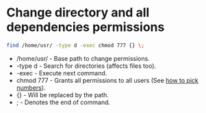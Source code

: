 # Change directory and all dependencies permissions

```bash
find /home/usr/ -type d -exec chmod 777 {} \;
```

- /home/usr/ - Base path to change permissions.
- -type d - Search for directories (affects files too).
- -exec - Execute next command.
- chmod 777 - Grants all permissions to all users (See [how to pick numbers](/bash/chmod)).
- {} - Will be replaced by the path.
- \; - Denotes the end of command.
